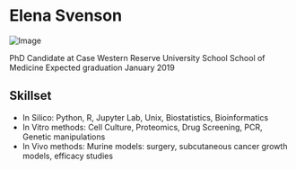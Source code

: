 # Elena Svenson

![Image](espiclow.png)

PhD Candidate at Case Western Reserve University School School of Medicine
Expected graduation January 2019


## Skillset
- In Silico: Python, R, Jupyter Lab, Unix, Biostatistics, Bioinformatics
- In Vitro methods: Cell Culture, Proteomics, Drug Screening, PCR, Genetic manipulations
- In Vivo methods: Murine models: surgery, subcutaneous cancer growth models, efficacy studies




